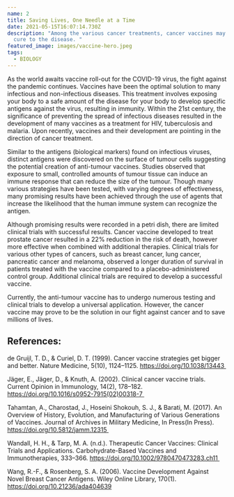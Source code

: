 ```yaml
---
name: 2
title: Saving Lives, One Needle at a Time
date: 2021-05-15T16:07:14.730Z
description: "Among the various cancer treatments, cancer vaccines may be the
  cure to the disease. "
featured_image: images/vaccine-hero.jpeg
tags:
  - BIOLOGY
---
```

As the world awaits vaccine roll-out for the COVID-19 virus, the fight against the pandemic continues. Vaccines have been the optimal solution to many infectious and non-infectious diseases. This treatment involves exposing your body to a safe amount of the disease for your body to develop specific antigens against the virus, resulting in immunity. Within the 21st century, the significance of preventing the spread of infectious diseases resulted in the development of many vaccines as a treatment for HIV, tuberculosis and malaria. Upon recently, vaccines and their development are pointing in the direction of cancer treatment. 



Similar to the antigens (biological markers) found on infectious viruses, distinct antigens were discovered on the surface of tumour cells suggesting the potential creation of anti-tumour vaccines. Studies observed that exposure to small, controlled amounts of tumour tissue can induce an immune response that can reduce the size of the tumour. Though many various strategies have been tested, with varying degrees of effectiveness, many promising results have been achieved through the use of agents that increase the likelihood that the human immune system can recognize the antigen. 



Although promising results were recorded in a petri dish, there are limited clinical trials with successful results. Cancer vaccine developed to treat prostate cancer resulted in a 22% reduction in the risk of death, however more effective when combined with additional therapies. Clinical trials for various other types of cancers, such as breast cancer, lung cancer, pancreatic cancer and melanoma, observed a longer duration of survival in patients treated with the vaccine compared to a placebo-administered control group. Additional clinical trials are required to develop a successful vaccine. 



Currently, the anti-tumour vaccine has to undergo numerous testing and clinical trials to develop a universal application. However, the cancer vaccine may prove to be the solution in our fight against cancer and to save millions of lives. 



## **References:**

de Gruijl, T. D., & Curiel, D. T. (1999). Cancer vaccine strategies get bigger and better. Nature Medicine, 5(10), 1124–1125. https://doi.org/10.1038/13443 

Jäger, E., Jäger, D., & Knuth, A. (2002). Clinical cancer vaccine trials. Current Opinion in Immunology, 14(2), 178–182. https://doi.org/10.1016/s0952-7915(02)00318-7 

Tahamtan, A., Charostad, J., Hoseini Shokouh, S. J., & Barati, M. (2017). An Overview of History, Evolution, and Manufacturing of Various Generations of Vaccines. Journal of Archives in Military Medicine, In Press(In Press). https://doi.org/10.5812/jamm.12315 

Wandall, H. H., & Tarp, M. A. (n.d.). Therapeutic Cancer Vaccines: Clinical Trials and Applications. Carbohydrate-Based Vaccines and Immunotherapies, 333–366. https://doi.org/10.1002/9780470473283.ch11 

Wang, R.-F., & Rosenberg, S. A. (2006). Vaccine Development Against Novel Breast Cancer Antigens. Wiley Online Library, 170(1). https://doi.org/10.21236/ada404639